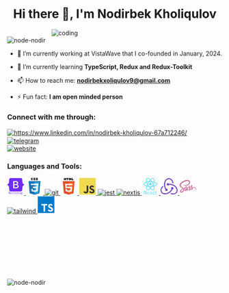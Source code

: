 <h1 align="center">Hi there 👋, I'm Nodirbek Kholiqulov</h1>
<img align="right" alt="coding" style="margin-left:50px;" width="400" src="https://miro.medium.com/max/1360/0*7Q3yvSIv_t0ioJ-Z.gif">

<div align="left"> <img src="https://komarev.com/ghpvc/?username=node-nodir&label=Profile%20views&color=0e75b6&style=flat" alt="node-nodir" /> </div>

- 🔭 I’m currently working at VistaWave that I co-founded in January, 2024.

- 🌱 I’m currently learning **TypeScript, Redux and Redux-Toolkit**

- 📫 How to reach me: **nodirbekxoliqulov9@gmail.com**

- ⚡ Fun fact: **I am open minded person**

<h3 align="left">Connect with me through:</h3>
<div align="left">
<a href="https://linkedin.com/in/https://www.linkedin.com/in/nodirbek-kholiqulov-67a712246/" target="blank"><img align="center" src="https://raw.githubusercontent.com/rahuldkjain/github-profile-readme-generator/master/src/images/icons/Social/linked-in-alt.svg" alt="https://www.linkedin.com/in/nodirbek-kholiqulov-67a712246/" height="30" width="40" /></a>
</div>
<div align="left">
<a href="https://t.me/khn_dev" target="blank"><img align="center" src="https://cdn-icons-png.flaticon.com/512/2111/2111644.png" alt="telegram" height="30" width="40" /></a>
</div>
<div align="left">
<a href="https://linkedin.com/in/https://www.linkedin.com/in/nodirbek-kholiqulov-67a712246/" target="blank"><img align="center" src="https://cdn.pixabay.com/photo/2021/10/11/00/59/website-6699086_640.png" alt="website" height="30" width="40" /></a>
</div>

<h3 align="left">Languages and Tools:</h3>
<div align="left"> <a href="https://getbootstrap.com" target="_blank" rel="noreferrer"> <img src="https://raw.githubusercontent.com/devicons/devicon/master/icons/bootstrap/bootstrap-plain-wordmark.svg" alt="bootstrap" width="40" height="40"/> </a> <a href="https://www.w3schools.com/css/" target="_blank" rel="noreferrer"> <img src="https://raw.githubusercontent.com/devicons/devicon/master/icons/css3/css3-original-wordmark.svg" alt="css3" width="40" height="40"/> </a> <a href="https://git-scm.com/" target="_blank" rel="noreferrer"> <img src="https://www.vectorlogo.zone/logos/git-scm/git-scm-icon.svg" alt="git" width="40" height="40"/> </a> <a href="https://www.w3.org/html/" target="_blank" rel="noreferrer"> <img src="https://raw.githubusercontent.com/devicons/devicon/master/icons/html5/html5-original-wordmark.svg" alt="html5" width="40" height="40"/> </a> <a href="https://developer.mozilla.org/en-US/docs/Web/JavaScript" target="_blank" rel="noreferrer"> <img src="https://raw.githubusercontent.com/devicons/devicon/master/icons/javascript/javascript-original.svg" alt="javascript" width="40" height="40"/> </a> <a href="https://jestjs.io" target="_blank" rel="noreferrer"> <img src="https://www.vectorlogo.zone/logos/jestjsio/jestjsio-icon.svg" alt="jest" width="40" height="40"/> </a> <a href="https://nextjs.org/" target="_blank" rel="noreferrer"> <img src="https://cdn.worldvectorlogo.com/logos/nextjs-2.svg" alt="nextjs" width="40" height="40"/> </a> <a href="https://reactjs.org/" target="_blank" rel="noreferrer"> <img src="https://raw.githubusercontent.com/devicons/devicon/master/icons/react/react-original-wordmark.svg" alt="react" width="40" height="40"/> </a> <a href="https://redux.js.org" target="_blank" rel="noreferrer"> <img src="https://raw.githubusercontent.com/devicons/devicon/master/icons/redux/redux-original.svg" alt="redux" width="40" height="40"/> </a> <a href="https://sass-lang.com" target="_blank" rel="noreferrer"> <img src="https://raw.githubusercontent.com/devicons/devicon/master/icons/sass/sass-original.svg" alt="sass" width="40" height="40"/> </a> <a href="https://tailwindcss.com/" target="_blank" rel="noreferrer"> <img src="https://www.vectorlogo.zone/logos/tailwindcss/tailwindcss-icon.svg" alt="tailwind" width="40" height="40"/> </a> <a href="https://www.typescriptlang.org/" target="_blank" rel="noreferrer"> <img src="https://raw.githubusercontent.com/devicons/devicon/master/icons/typescript/typescript-original.svg" alt="typescript" width="40" height="40"/> </a> </div>

<div style="margin-top:150px;"><img align="left" src="https://github-readme-stats.vercel.app/api/top-langs?username=node-nodir&show_icons=true&locale=en&layout=compact" alt="node-nodir" /></div>





